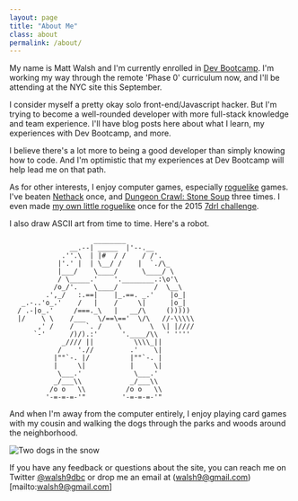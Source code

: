 ```yaml
---
layout: page
title: "About Me"
class: about
permalink: /about/
---
```


My name is Matt Walsh and I'm currently enrolled in [Dev Bootcamp](http://devbootcamp.com). I'm working my way through the remote 'Phase 0' curriculum now, and I'll be attending at the NYC site this September.

I consider myself a pretty okay solo front-end/Javascript hacker. But I'm trying to become a well-rounded developer with more full-stack knowledge and team experience. I'll have blog posts here about what I learn, my experiences with Dev Bootcamp, and more.

I believe there's a lot more to being a good developer than simply knowing how to code. And I'm optimistic that my experiences at Dev Bootcamp will help lead me on that path.

As for other interests, I enjoy computer games, especially [roguelike](https://en.wikipedia.org/wiki/Roguelike) games. I've beaten [Nethack](http://www.nethack.org) once, and [Dungeon Crawl: Stone Soup](https://crawl.develz.org) three times. I even made <a href="http://7drl.org/2015/03/16/chitinous-crooks-success/">my own little roguelike</a> once for the 2015 [7drl challenge](http://7drl.org/about/).

I also draw ASCII art from time to time. Here's a robot.

                         ________
                   __.--| _____  |'--.__     
                 .''.\  | |#  / /    / /'.
                |'.' |  | \__/ /    |  `./\_
                |___/    \____/      \____/ \
                / \_____.'    '.________.:\o'\     
               /o_/'.    \____/         /  \__\ 
             .',_/   :.==|    |_.==. _.'    |o_| 
       _.-..'o_.'    /   |    /     \|      |o_|
      / .-|o_.'     /===._\   |   __/\     ()))))
      |/    \ \    /___   \/==\=='  \/\   //-\\\\\
           ,' /    /   `. /    \       \  \| |////
          `-'      /)/).:'      '.____/\\  ' '''' 
                 _//// ||          \\\\_||  
                /    './/         .'    \|
               |""`-. |/          |""`-. |
               |     \|           |     \|
                \___.'             \___.'
               _/___\\            _/___\\
              /o o   \\          /o o   \\
             '-=-=-=-'"         '-=-=-=-'" 

And when I'm away from the computer entirely, I enjoy playing card games with my cousin and walking the dogs through the parks and woods around the neighborhood.
    
![Two dogs in the snow](../i/dogs.jpg)
    
If you have any feedback or questions about the site, you can reach me on Twitter [@walsh9dbc](https://twitter.com/walsh9dbc) or drop me an email at (walsh9@gmail.com)[mailto:walsh9@gmail.com]
